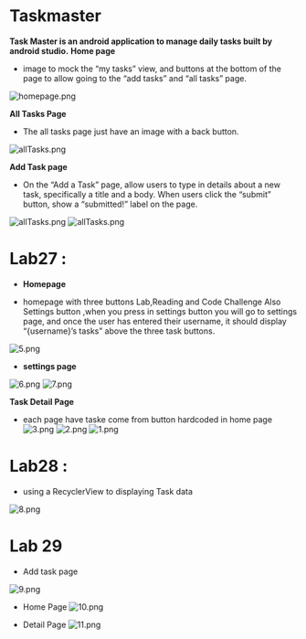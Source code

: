 # Taskmaster



**Task Master is an android application to manage daily tasks built by android studio.**
**Home page**

-  image to mock the “my tasks” view, and buttons at the bottom of the page to allow going to the “add tasks” and “all tasks” page.

![homepage.png](./homepage.png)

**All Tasks Page**

- The all tasks page just have an image with a back button.

![allTasks.png](./allTasks.png)

**Add Task page**

- On the “Add a Task” page, allow users to type in details about a new task, specifically a title and a body. When users click the “submit” button, show a “submitted!” label on the page.


![allTasks.png](./addtask.png)   ![allTasks.png](./submitted.png)



# Lab27 :

- **Homepage**


- homepage with three buttons Lab,Reading and Code Challenge Also Settings button ,when you press in settings button you will go to settings  page, and once the user has entered their username, it should display “{username}’s tasks” above the three task buttons.


![5.png](./5.png)      


- **settings  page**

![6.png](./6.png)   ![7.png](./7.png)


**Task Detail Page** 


- each page have taske come from button  hardcoded in home page
![3.png](./3.png)  ![2.png](./2.png)  ![1.png](./1.png)


# Lab28 :
- using a RecyclerView to displaying Task data


![8.png](./8.png)


# Lab 29
- Add task page

![9.png](./9.png)

- Home Page
![10.png](./10.png)


- Detail Page
![11.png](./11.png)



